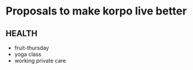 # Proposals to make korpo live better

## HEALTH
- fruit-thursday
- yoga class
- working private care